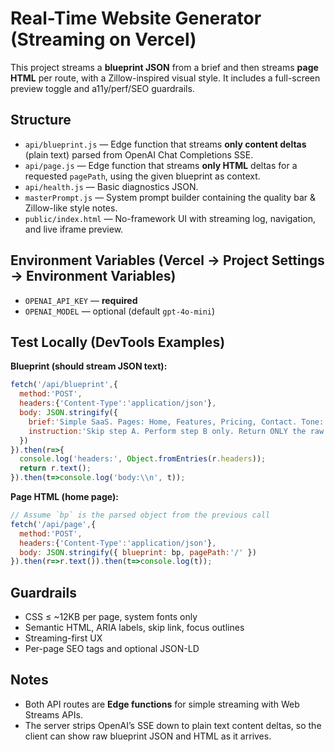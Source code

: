 # Real-Time Website Generator (Streaming on Vercel)

This project streams a **blueprint JSON** from a brief and then streams **page HTML** per route, with a Zillow-inspired visual style. It includes a full-screen preview toggle and a11y/perf/SEO guardrails.

## Structure
- `api/blueprint.js` — Edge function that streams **only content deltas** (plain text) parsed from OpenAI Chat Completions SSE.
- `api/page.js` — Edge function that streams **only HTML** deltas for a requested `pagePath`, using the given blueprint as context.
- `api/health.js` — Basic diagnostics JSON.
- `masterPrompt.js` — System prompt builder containing the quality bar & Zillow-like style notes.
- `public/index.html` — No-framework UI with streaming log, navigation, and live iframe preview.

## Environment Variables (Vercel → Project Settings → Environment Variables)
- `OPENAI_API_KEY` — **required**
- `OPENAI_MODEL` — optional (default `gpt-4o-mini`)

## Test Locally (DevTools Examples)

**Blueprint (should stream JSON text):**
```js
fetch('/api/blueprint',{
  method:'POST',
  headers:{'Content-Type':'application/json'},
  body: JSON.stringify({
    brief:'Simple SaaS. Pages: Home, Features, Pricing, Contact. Tone: friendly. Primary CTA: Start free trial.',
    instruction:'Skip step A. Perform step B only. Return ONLY the raw Blueprint JSON.'
  })
}).then(r=>{
  console.log('headers:', Object.fromEntries(r.headers));
  return r.text();
}).then(t=>console.log('body:\\n', t));
```

**Page HTML (home page):**
```js
// Assume `bp` is the parsed object from the previous call
fetch('/api/page',{
  method:'POST',
  headers:{'Content-Type':'application/json'},
  body: JSON.stringify({ blueprint: bp, pagePath:'/' })
}).then(r=>r.text()).then(t=>console.log(t));
```

## Guardrails
- CSS ≤ ~12KB per page, system fonts only
- Semantic HTML, ARIA labels, skip link, focus outlines
- Streaming-first UX
- Per-page SEO tags and optional JSON-LD

## Notes
- Both API routes are **Edge functions** for simple streaming with Web Streams APIs.
- The server strips OpenAI’s SSE down to plain text content deltas, so the client can show raw blueprint JSON and HTML as it arrives.
